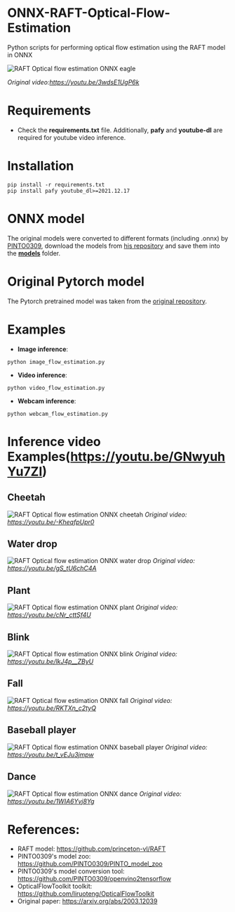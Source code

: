# ONNX-RAFT-Optical-Flow-Estimation
 Python scripts for performing optical flow estimation using the RAFT model in ONNX

![RAFT Optical flow estimation ONNX eagle](https://github.com/ibaiGorordo/ONNX-RAFT-Optical-Flow-Estimation/blob/main/doc/img/eagle.gif)

*Original video:https://youtu.be/3wdsE1UgP6k*

# Requirements

 * Check the **requirements.txt** file. Additionally, **pafy** and **youtube-dl** are required for youtube video inference.
 
# Installation
```
pip install -r requirements.txt
pip install pafy youtube_dl>=2021.12.17
```

# ONNX model
The original models were converted to different formats (including .onnx) by [PINTO0309](https://github.com/PINTO0309), download the models from [his repository](https://github.com/PINTO0309/PINTO_model_zoo/tree/main/252_RAFT) and save them into the **[models](https://github.com/ibaiGorordo/ONNX-RAFT-Optical-Flow-Estimation/tree/main/models)** folder. 

# Original Pytorch model
The Pytorch pretrained model was taken from the [original repository](https://github.com/princeton-vl/RAFT).
 
# Examples

 * **Image inference**:
 
 ```
 python image_flow_estimation.py
 ```
 
  * **Video inference**:
 
 ```
 python video_flow_estimation.py
 ```
 
 * **Webcam inference**:
 
 ```
 python webcam_flow_estimation.py
 ```
 
# Inference video Examples(https://youtu.be/GNwyuhYu7ZI) 

## Cheetah
![RAFT Optical flow estimation ONNX cheetah](https://github.com/ibaiGorordo/ONNX-RAFT-Optical-Flow-Estimation/blob/main/doc/img/cheetah.gif)
*Original video: https://youtu.be/-KheqfpUpr0*

## Water drop
![RAFT Optical flow estimation ONNX water drop](https://github.com/ibaiGorordo/ONNX-RAFT-Optical-Flow-Estimation/blob/main/doc/img/water_drop.gif)
*Original video: https://youtu.be/gS_tU6chC4A*

## Plant
![RAFT Optical flow estimation ONNX plant](https://github.com/ibaiGorordo/ONNX-RAFT-Optical-Flow-Estimation/blob/main/doc/img/plant.gif)
*Original video: https://youtu.be/cNr_cttSf4U*

## Blink
![RAFT Optical flow estimation ONNX blink](https://github.com/ibaiGorordo/ONNX-RAFT-Optical-Flow-Estimation/blob/main/doc/img/eye_blink.gif)
*Original video: https://youtu.be/lkJ4p__ZByU*

## Fall
![RAFT Optical flow estimation ONNX fall](https://github.com/ibaiGorordo/ONNX-RAFT-Optical-Flow-Estimation/blob/main/doc/img/fall.gif)
*Original video: https://youtu.be/RKTXn_c2tyQ*

## Baseball player
![RAFT Optical flow estimation ONNX baseball player](https://github.com/ibaiGorordo/ONNX-RAFT-Optical-Flow-Estimation/blob/main/doc/img/baseball.gif)
*Original video: https://youtu.be/t_vEJu3jmpw*

## Dance
![RAFT Optical flow estimation ONNX dance](https://github.com/ibaiGorordo/ONNX-RAFT-Optical-Flow-Estimation/blob/main/doc/img/dance.gif)
*Original video: https://youtu.be/1WIA6Yvj8Yg*

# References:
* RAFT model: https://github.com/princeton-vl/RAFT
* PINTO0309's model zoo: https://github.com/PINTO0309/PINTO_model_zoo
* PINTO0309's model conversion tool: https://github.com/PINTO0309/openvino2tensorflow
* OpticalFlowToolkit toolkit: https://github.com/liruoteng/OpticalFlowToolkit
* Original paper: https://arxiv.org/abs/2003.12039
 
